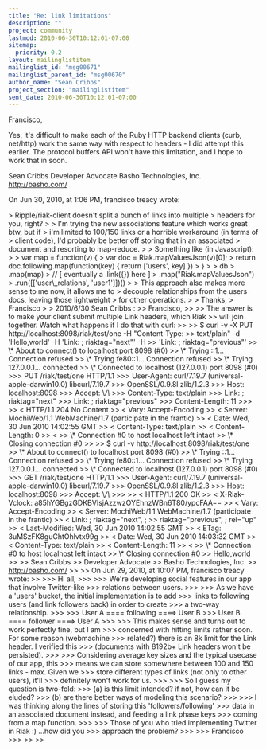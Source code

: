 ```yaml
---
title: "Re: link limitations"
description: ""
project: community
lastmod: 2010-06-30T10:12:01-07:00
sitemap:
  priority: 0.2
layout: mailinglistitem
mailinglist_id: "msg00671"
mailinglist_parent_id: "msg00670"
author_name: "Sean Cribbs"
project_section: "mailinglistitem"
sent_date: 2010-06-30T10:12:01-07:00
---
```



Francisco,

Yes, it's difficult to make each of the Ruby HTTP backend clients (curb, 
net/http) work the same way with respect to headers - I did attempt this 
earlier. The protocol buffers API won't have this limitation, and I hope to 
work that in soon.

Sean Cribbs 
Developer Advocate
Basho Technologies, Inc.
http://basho.com/

On Jun 30, 2010, at 1:06 PM, francisco treacy wrote:

&gt; Ripple/riak-client doesn't split a bunch of links into multiple
&gt; headers for you, right?
&gt; 
&gt; I'm trying the new associations feature which works great btw, but if
&gt; i'm limited to 100/150 links or a horrible workaround (in terms of
&gt; client code), I'd probably be better off storing that in an associated
&gt; document and resorting to map-reduce.
&gt; 
&gt; Something like (in Javascript):
&gt; 
&gt; var map = function(v) {
&gt; var doc = Riak.mapValuesJson(v)[0];
&gt; return doc.following.map(function(key) { return ['users', key] })
&gt; }
&gt; 
&gt; db
&gt; .map(map)
&gt; // [ eventually a .link({}) here ]
&gt; .map("Riak.mapValuesJson")
&gt; .run([['user\\_relations', 'user1']])()
&gt; 
&gt; This approach also makes more sense to me now, it allows me to
&gt; decouple relationships from the users docs, leaving those lightweight
&gt; for other operations.
&gt; 
&gt; Thanks,
&gt; Francisco
&gt; 
&gt; 2010/6/30 Sean Cribbs :
&gt;&gt; Francisco,
&gt;&gt; 
&gt;&gt; The answer is to make your client submit multiple Link headers, which Riak 
&gt;&gt; will join together. Watch what happens if I do that with curl:
&gt;&gt; 
&gt;&gt; $ curl -v -X PUT http://localhost:8098/riak/test/one -H "Content-Type: 
&gt;&gt; text/plain" -d 'Hello,world' -H 'Link: ; riaktag="next"' -H 
&gt;&gt; 'Link: ; riaktag="previous"'
&gt;&gt; \\* About to connect() to localhost port 8098 (#0)
&gt;&gt; \\* Trying ::1... Connection refused
&gt;&gt; \\* Trying fe80::1... Connection refused
&gt;&gt; \\* Trying 127.0.0.1... connected
&gt;&gt; \\* Connected to localhost (127.0.0.1) port 8098 (#0)
&gt;&gt;&gt; PUT /riak/test/one HTTP/1.1
&gt;&gt;&gt; User-Agent: curl/7.19.7 (universal-apple-darwin10.0) libcurl/7.19.7 
&gt;&gt;&gt; OpenSSL/0.9.8l zlib/1.2.3
&gt;&gt;&gt; Host: localhost:8098
&gt;&gt;&gt; Accept: \\*/\\*
&gt;&gt;&gt; Content-Type: text/plain
&gt;&gt;&gt; Link: ; riaktag="next"
&gt;&gt;&gt; Link: ; riaktag="previous"
&gt;&gt;&gt; Content-Length: 11
&gt;&gt;&gt; 
&gt;&gt; &lt; HTTP/1.1 204 No Content
&gt;&gt; &lt; Vary: Accept-Encoding
&gt;&gt; &lt; Server: MochiWeb/1.1 WebMachine/1.7 (participate in the frantic)
&gt;&gt; &lt; Date: Wed, 30 Jun 2010 14:02:55 GMT
&gt;&gt; &lt; Content-Type: text/plain
&gt;&gt; &lt; Content-Length: 0
&gt;&gt; &lt;
&gt;&gt; \\* Connection #0 to host localhost left intact
&gt;&gt; \\* Closing connection #0
&gt;&gt; 
&gt;&gt; $ curl -v http://localhost:8098/riak/test/one
&gt;&gt; \\* About to connect() to localhost port 8098 (#0)
&gt;&gt; \\* Trying ::1... Connection refused
&gt;&gt; \\* Trying fe80::1... Connection refused
&gt;&gt; \\* Trying 127.0.0.1... connected
&gt;&gt; \\* Connected to localhost (127.0.0.1) port 8098 (#0)
&gt;&gt;&gt; GET /riak/test/one HTTP/1.1
&gt;&gt;&gt; User-Agent: curl/7.19.7 (universal-apple-darwin10.0) libcurl/7.19.7 
&gt;&gt;&gt; OpenSSL/0.9.8l zlib/1.2.3
&gt;&gt;&gt; Host: localhost:8098
&gt;&gt;&gt; Accept: \\*/\\*
&gt;&gt;&gt; 
&gt;&gt; &lt; HTTP/1.1 200 OK
&gt;&gt; &lt; X-Riak-Vclock: a85hYGBgzGDKBVIsjAzzwzOYEhnzWBn6T80/ypcFAA==
&gt;&gt; &lt; Vary: Accept-Encoding
&gt;&gt; &lt; Server: MochiWeb/1.1 WebMachine/1.7 (participate in the frantic)
&gt;&gt; &lt; Link: ; riaktag="next", ; 
&gt;&gt; riaktag="previous", ; rel="up"
&gt;&gt; &lt; Last-Modified: Wed, 30 Jun 2010 14:02:55 GMT
&gt;&gt; &lt; ETag: 3uMSzFK8guChtOhlvtx99g
&gt;&gt; &lt; Date: Wed, 30 Jun 2010 14:03:32 GMT
&gt;&gt; &lt; Content-Type: text/plain
&gt;&gt; &lt; Content-Length: 11
&gt;&gt; &lt;
&gt;&gt; \\* Connection #0 to host localhost left intact
&gt;&gt; \\* Closing connection #0
&gt;&gt; Hello,world
&gt;&gt; 
&gt;&gt; Sean Cribbs 
&gt;&gt; Developer Advocate
&gt;&gt; Basho Technologies, Inc.
&gt;&gt; http://basho.com/
&gt;&gt; 
&gt;&gt; On Jun 29, 2010, at 10:07 PM, francisco treacy wrote:
&gt;&gt; 
&gt;&gt;&gt; Hi all,
&gt;&gt;&gt; 
&gt;&gt;&gt; We're developing social features in our app that involve Twitter-like
&gt;&gt;&gt; relations between users.
&gt;&gt;&gt; 
&gt;&gt;&gt; As we have a 'users' bucket, the initial implementation is to add
&gt;&gt;&gt; links to following users (and link followers back) in order to create
&gt;&gt;&gt; a two-way relationship.
&gt;&gt;&gt; 
&gt;&gt;&gt; User A ==== following ====&gt; User B
&gt;&gt;&gt; User B ==== follower ====&gt; User A
&gt;&gt;&gt; 
&gt;&gt;&gt; This makes sense and turns out to work perfectly fine, but I am
&gt;&gt;&gt; concerned with hitting limits rather soon. For some reason (webmachine
&gt;&gt;&gt; related?) there is an 8k limit for the Link header. I verified this
&gt;&gt;&gt; (documents with 8192b+ Link headers won't be persisted).
&gt;&gt;&gt; 
&gt;&gt;&gt; Considering average key sizes and the typical usecase of our app, this
&gt;&gt;&gt; means we can store somewhere between 100 and 150 links - max. Given we
&gt;&gt;&gt; store different types of links (not only to other users), it'll
&gt;&gt;&gt; definitely won't work for us.
&gt;&gt;&gt; 
&gt;&gt;&gt; So I guess my question is two-fold:
&gt;&gt;&gt; (a) is this limit intended? if not, how can it be eluded?
&gt;&gt;&gt; (b) are there better ways of modeling this scenario?
&gt;&gt;&gt; 
&gt;&gt;&gt; I was thinking along the lines of storing this 'followers/following'
&gt;&gt;&gt; data in an associated document instead, and feeding a link phase keys
&gt;&gt;&gt; coming from a map function.
&gt;&gt;&gt; 
&gt;&gt;&gt; Those of you who tried implementing Twitter in Riak :) ...how did you
&gt;&gt;&gt; approach the problem?
&gt;&gt;&gt; 
&gt;&gt;&gt; Francisco
&gt;&gt;&gt; 
&gt;&gt; 
&gt;&gt; 
